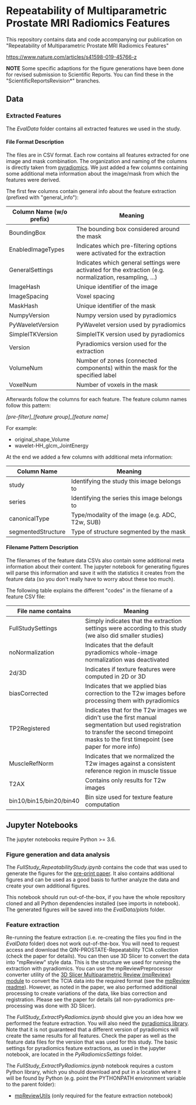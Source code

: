 # Repeatability of Multiparametric Prostate MRI Radiomics Features

This repository contains data and code accompanying our publication on "Repeatability of Multiparametric Prostate MRI Radiomics Features"

https://www.nature.com/articles/s41598-019-45766-z

**NOTE** Some specific adaptions for the figure generations have been done for revised submission to Scientific Reports. 
You can find these in the "ScientificReportsRevision*" branches.

## Data

### Extracted Features

The _EvalData_ folder contains all extracted features we used in the study.

#### File Format Description

The files are in CSV format. Each row contains all features extracted for one image and mask combination. The organization and naming of the columns is directly taken from [pyradiomics](https://github.com/Radiomics/pyradiomics). We just added a few columns containing some additional meta information about the image/mask from which the features were derived. 

The first few columns contain general info about the feature extraction (prefixed with "general_info"):

| Column Name (w/o prefix) | Meaning |
|--------------------------|---------|
| BoundingBox	             | The bounding box considered around the mask |
| EnabledImageTypes	       | Indicates which pre-filtering options were activated for the extraction |
| GeneralSettings	         | Indicates which general settings were activated for the extraction (e.g. normalization, resampling, ...) |
| ImageHash	               | Unique identifier of the image |
| ImageSpacing	           | Voxel spacing |
| MaskHash	               | Unique identifier of the mask |
| NumpyVersion	           | Numpy version used by pyradiomics |
| PyWaveletVersion	       | PyWavelet version used by pyradiomics |
| SimpleITKVersion	       | SimpleITK version used by pyradiomics |
| Version	                 | Pyradiomics version used for the extraction |
| VolumeNum	               | Number of zones (connected components) within the mask for the specified label |
| VoxelNum                 | Number of voxels in the mask |

Afterwards follow the columns for each feature. The feature column names follow this pattern: 

*[pre-filter]\_[feature group]\_[feature name]*

For example:
* original\_shape\_Volume
* wavelet-HH\_glcm\_JointEnergy

At the end we added a few columns with additional meta information:

| Column Name              | Meaning |
|--------------------------|---------|
| study	                   | Identifying the study this image belongs to |
| series	                 | Identifying the series this image belongs to |
| canonicalType	           | Type/modality of the image (e.g. ADC, T2w, SUB) |
| segmentedStructure	     | Type of structure segmented by the mask |

#### Filename Pattern Description

The filenames of the feature data CSVs also contain some additional meta information about their content. The jupyter notebook for generating figures will parse this information and save it with the statistics it creates from the feature data (so you don't really have to worry about these too much).

The following table explains the different "codes" in the filename of a feature CSV file:

| File name contains       | Meaning |
|--------------------------|---------|
| FullStudySettings	       | Simply indicates that the extraction settings were according to this study (we also did smaller studies) |
| noNormalization          | Indicates that the default pyradiomics whole-image normalization was deactivated |
| 2d/3D 	                 | Indicates if texture features were computed in 2D or 3D |
| biasCorrected	           | Indicates that we applied bias correction to the T2w images before processing them with pyradiomics |
| TP2Registered	           | Indicates that for the T2w images we didn't use the first manual segmentation but used registration to transfer the second timepoint masks to the first timepoint (see paper for more info) |
| MuscleRefNorm            | Indicates that we normalized the T2w images against a consistent reference region in muscle tissue |
| T2AX                     | Contains only results for T2w images |
| bin10/bin15/bin20/bin40  | Bin size used for texture feature computation |




## Jupyter Notebooks

The jupyter notebooks require Python >= 3.6. 

### Figure generation and data analysis

The _FullStudy_RepeatabilityStudy.ipynb_ contains the code that was used to generate the figures for the [pre-print paper](http://arxiv.org/abs/1807.06089). It also contains additional figures and can be used as a good basis to further analyze the data and create your own additional figures. 

This notebook should run out-of-the-box, if you have the whole repository cloned and all Python dependencies installed (see imports in notebook). The generated figures will be saved into the _EvalData/plots_ folder.

### Feature extraction

Re-running the feature extraction (i.e. re-creating the files you find in the _EvalData_ folder) does not work out-of-the-box. You will need to request access and download the QIN-PROSTATE-Repeatability TCIA collection (check the paper for details). You can then use 3D Slicer to convert the data into "mpReview" style data. This is the structure we used for running the extraction with pyradiomics. You can use the mpReviewPreprocessor converter utility of the [3D Slicer Multiparametric Review (mpReview) module](https://github.com/SlicerProstate/mpReview) to convert the TCIA data into the required format (see the [mpReview readme](https://github.com/SlicerProstate/mpReview/blob/master/README.md)). However, as noted in the paper, we also performed additional processing to create variations of the data, like bias correction and registration. Please see the paper for details (all non-pyradiomics pre-processing was done with 3D Slicer).

The _FullStudy_ExtractPyRadiomics.ipynb_ should give you an idea how we performed the feature extraction. You will also need the [pyradiomics library](https://github.com/Radiomics/pyradiomics). Note that it is not guaranteed that a different version of pyradiomics will create the same results for all features. Check the paper as well as the feature data files for the version that was used for this study. The basic settings for pyradiomics feature extractions, as used in the jupyter notebook, are located in the _PyRadiomicsSettings_ folder.

The _FullStudy_ExtractPyRadiomics.ipynb_ notebook requires a custom Python library, which you should download and put in a location where it will be found by Python (e.g. point the PYTHONPATH environment variable to the parent folder):
* [mpReviewUtils](https://github.com/michaelschwier/mpReviewUtils) (only required for the feature extraction notebook)


